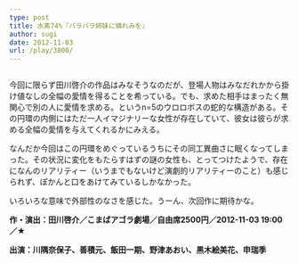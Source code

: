 ```yaml
---
type: post
title: 水素74%『バラバラ姉妹に憐れみを』
author: sugi
date: 2012-11-03
url: /play/3800/
---
```

<img src="http://i1.wp.com/asharpminor.com/wp-content/uploads/2012/11/barabara.jpg?resize=170%2C240" alt="" title="barabara" class="alignleft wp-image-3723" data-recalc-dims="1" />

今回に限らず田川啓介の作品はみなそうなのだが、登場人物はみなだれかから掛け値なしの全幅の愛情を得ることを希っている。でも、求めた相手はまったく無関心で別の人に愛情を求める。というn=5のウロロボスの蛇的な構造がある。その円環の内側にはただ一人イマジナリーな女性が存在していて、彼女は彼らが求める全幅の愛情を与えてくれるかにみえる。

なんだか今回はこの円環をめぐっているうちにその同工異曲さに眠くなってしまった。その状況に変化をもたらすはずの謎の女性も、とってつけたようで、存在になんのリアリティー（いうまでもないけど演劇的リアリティーのこと）も感じられず、ぽかんと口をあけてみているしかなかった。

いろいろな意味で外部性のなさを感じた。うーん、次回作に期待かな。

**作・演出：田川啓介／こまばアゴラ劇場／自由席2500円／2012-11-03 19:00／★**

**出演：川隅奈保子、善積元、飯田一期、野津あおい、黒木絵美花、申瑞季**
